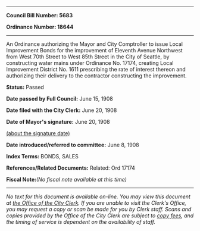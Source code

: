 

********

**Council Bill Number: 5683**
   
**Ordinance Number: 18644**
********

 An Ordinance authorizing the Mayor and City Comptroller to issue Local Improvement Bonds for the improvement of Eleventh Avenue Northwest from West 70th Street to West 85th Street in the City of Seattle, by constructing water mains under Ordinance No. 17174, creating Local Improvement District No. 1611 prescribing the rate of interest thereon and authorizing their delivery to the contractor constructing the improvement.

**Status:** Passed
   
**Date passed by Full Council:** June 15, 1908
   
**Date filed with the City Clerk:** June 20, 1908
   
**Date of Mayor's signature:** June 20, 1908
   
[(about the signature date)](/~public/approvaldate.htm)
   
   
   
**Date introduced/referred to committee:** June 8, 1908
   
   
**Index Terms:** BONDS, SALES

**References/Related Documents:** Related: Ord 17174

**Fiscal Note:**_(No fiscal note available at this time)_
********

_No text for this document is available on-line. You may view this document at [the Office of the City Clerk](http://www.seattle.gov/leg/clerk/contactUs.htm). If you are unable to visit the Clerk's Office, you may request a copy or scan be made for you by Clerk staff. Scans and copies provided by the Office of the City Clerk are subject to [copy fees](http://clerk.seattle.gov/~public/clerkfees.htm), and the timing of service is dependent on the availability of staff._

